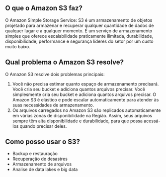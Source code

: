 ## O que o Amazon S3 faz?

O Amazon Simple Storage Service: S3 é um armazenamento de objetos projetado para armazenar e recuperar qualquer quantidade de dados de qualquer lugar e a qualquer momento. É um serviço de armazenamento simples que oferece escalabilidade praticamente ilimitada, durabilidade, disponibilidade, performance e segurança líderes do setor por um custo muito baixo.

## Qual problema o Amazon S3 resolve?

O Amazon S3 resolve dois problemas principais:
1. Você não precisa estimar quanto espaço de armazenamento precisará. Você cria seu bucket e adiciona quantos arquivos precisar. Você simplesmente cria seu bucket e adiciona quantos arquivos precisar. O Amazon S3 é elástico e pode escalar automaticamente para atender às suas necessidades de armazenamento.
2. Os arquivos carregados no Amazon S3 são replicados automaticamente em várias zonas de disponibilidade na Região. Assim, seus arquivos sempre têm alta disponibilidade e durabilidade, para que possa acessá-los quando precisar deles.
## Como posso usar o S3?

- Backup e restauração
- Recuperação de desastres
- Armazenamento de arquivos
- Analise de data lakes e big data


